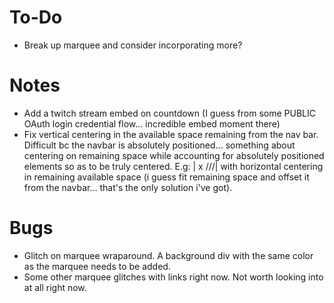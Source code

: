 
# To-Do
* Break up marquee and consider incorporating more?

# Notes
* Add a twitch stream embed on countdown (I guess from some PUBLIC OAuth login credential flow... incredible embed moment there)
* Fix vertical centering in the available space remaining from the nav bar. Difficult bc the navbar is absolutely positioned... something about centering on remaining space while accounting for absolutely positioned elements so as to be truly centered. E.g: |    x    \/\/\/| with horizontal centering in remaining available space (i guess fit remaining space and offset it from the navbar... that's the only solution i've got).

# Bugs
* Glitch on marquee wraparound. A background div with the same color as the marquee needs to be added.
* Some other marquee glitches with links right now. Not worth looking into at all right now.